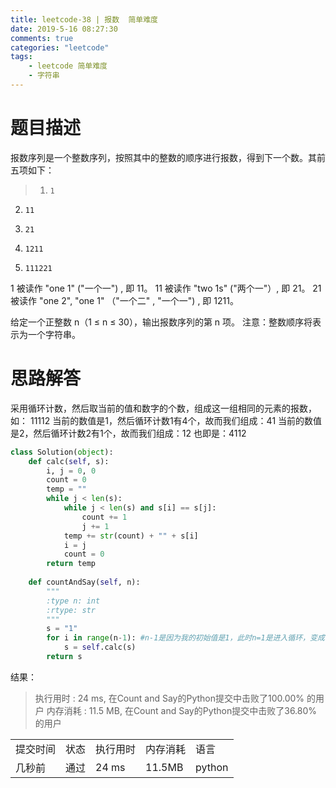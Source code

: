```yaml
---
title: leetcode-38 | 报数  简单难度
date: 2019-5-16 08:27:30
comments: true
categories: "leetcode"
tags: 
    - leetcode 简单难度
    - 字符串
---
```

# 题目描述
报数序列是一个整数序列，按照其中的整数的顺序进行报数，得到下一个数。其前五项如下：

>1.     1
2.     11
3.     21
4.     1211
5.     111221


1 被读作  "one 1"  ("一个一") , 即 11。
11 被读作 "two 1s" ("两个一"）, 即 21。
21 被读作 "one 2",  "one 1" （"一个二" ,  "一个一") , 即 1211。

给定一个正整数 n（1 ≤ n ≤ 30），输出报数序列的第 n 项。
注意：整数顺序将表示为一个字符串。


# 思路解答
采用循环计数，然后取当前的值和数字的个数，组成这一组相同的元素的报数，如：
11112
当前的数值是1，然后循环计数1有4个，故而我们组成：41
当前的数值是2，然后循环计数2有1个，故而我们组成：12
也即是：4112

``` python
class Solution(object):
    def calc(self, s):
        i, j = 0, 0
        count = 0
        temp = ""
        while j < len(s):
            while j < len(s) and s[i] == s[j]:
                count += 1
                j += 1
            temp += str(count) + "" + s[i]
            i = j
            count = 0
        return temp
    
    def countAndSay(self, n):
        """
        :type n: int
        :rtype: str
        """
        s = "1"
        for i in range(n-1): #n-1是因为我的初始值是1，此时n=1是进入循环，变成了11，很明显这是第二项的值。
            s = self.calc(s)
        return s
```


<span class="title2">结果：</span>
>执行用时 : 24 ms, 在Count and Say的Python提交中击败了100.00% 的用户
内存消耗 : 11.5 MB, 在Count and Say的Python提交中击败了36.80% 的用户
<table><tr><td>提交时间</td><td>状态</td><td>执行用时</td><td>内存消耗</td><td>语言</td></tr><tr><td>几秒前</td><td>通过</td><td>24 ms</td><td>11.5MB</td><td>python</td></tr></table>
